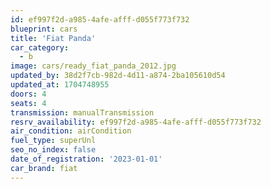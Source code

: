 ```yaml
---
id: ef997f2d-a985-4afe-afff-d055f773f732
blueprint: cars
title: 'Fiat Panda'
car_category:
  - b
image: cars/ready_fiat_panda_2012.jpg
updated_by: 38d2f7cb-982d-4d11-a874-2ba105610d54
updated_at: 1704748955
doors: 4
seats: 4
transmission: manualTransmission
resrv_availability: ef997f2d-a985-4afe-afff-d055f773f732
air_condition: airCondition
fuel_type: superUnl
seo_no_index: false
date_of_registration: '2023-01-01'
car_brand: fiat
---
```

